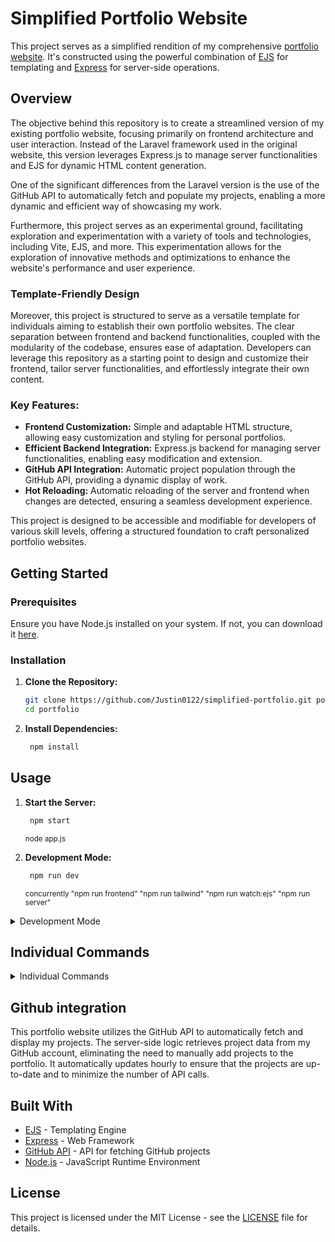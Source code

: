# Simplified Portfolio Website

This project serves as a simplified rendition of my comprehensive [portfolio website](https://justinjongstra.nl). It's constructed using the powerful combination of [EJS](https://ejs.co/) for templating and [Express](https://expressjs.com/) for server-side operations.

## Overview

The objective behind this repository is to create a streamlined version of my existing portfolio website, focusing primarily on frontend architecture and user interaction. Instead of the Laravel framework used in the original website, this version leverages Express.js to manage server functionalities and EJS for dynamic HTML content generation. 

One of the significant differences from the Laravel version is the use of the GitHub API to automatically fetch and populate my projects, enabling a more dynamic and efficient way of showcasing my work.

Furthermore, this project serves as an experimental ground, facilitating exploration and experimentation with a variety of tools and technologies, including Vite, EJS, and more. This experimentation allows for the exploration of innovative methods and optimizations to enhance the website's performance and user experience.

### Template-Friendly Design

Moreover, this project is structured to serve as a versatile template for individuals aiming to establish their own portfolio websites. The clear separation between frontend and backend functionalities, coupled with the modularity of the codebase, ensures ease of adaptation. Developers can leverage this repository as a starting point to design and customize their frontend, tailor server functionalities, and effortlessly integrate their own content.

### Key Features:
- **Frontend Customization:** Simple and adaptable HTML structure, allowing easy customization and styling for personal portfolios.
- **Efficient Backend Integration:** Express.js backend for managing server functionalities, enabling easy modification and extension.
- **GitHub API Integration:** Automatic project population through the GitHub API, providing a dynamic display of work.
- **Hot Reloading:** Automatic reloading of the server and frontend when changes are detected, ensuring a seamless development experience.

This project is designed to be accessible and modifiable for developers of various skill levels, offering a structured foundation to craft personalized portfolio websites.



## Getting Started

### Prerequisites

Ensure you have Node.js installed on your system. If not, you can download it [here](https://nodejs.org/en/download/).

### Installation

1. **Clone the Repository:**
   ```bash
   git clone https://github.com/Justin0122/simplified-portfolio.git portfolio
   cd portfolio
    ```
2. **Install Dependencies:**
   ```bash
    npm install
   ```

## Usage
1. **Start the Server:**
   ```bash
    npm start
    ```
   <sup>node app.js</sup>

2. **Development Mode:**
   ```bash
    npm run dev
    ```
   <sup>concurrently "npm run frontend" "npm run tailwind" "npm run watch:ejs" "npm run server"</sup>
<details>

<summary>Development Mode</summary>

This project utilizes node --watch to automatically restart the server when changes are detected. It will also run npx tailwind to monitor changes to the frontend files and automatically recompile the CSS.
</details>

## Individual Commands
<details>
<summary>Individual Commands</summary>

### Compile Tailwind Styles

```bash 
npm run tailwind
```
<sup>npx tailwindcss -i ./src/input.css -o ./public/style.css --watch</sup>

### Watch EJS and Auto-Refresh Browser

```bash
npm run watch:ejs
```
<sup>browser-sync start --proxy 'http://localhost:3000' --files 'views/*.ejs, public/**/*.ejs' --no-open --no-notify --no-ui --port 3000</sup>

### Vite

```bash
npm run frontend
```
<sup>vite</sup>

### Watch Server

```bash
npm run server
```
<sup>node --watch app.js</sup>
</details>





## Github integration

This portfolio website utilizes the GitHub API to automatically fetch and display my projects. The server-side logic retrieves project data from my GitHub account, eliminating the need to manually add projects to the portfolio. It automatically updates hourly to ensure that the projects are up-to-date and to minimize the number of API calls.

## Built With

* [EJS](https://ejs.co/) - Templating Engine
* [Express](https://expressjs.com/) - Web Framework
* [GitHub API](https://developer.github.com/v3/) - API for fetching GitHub projects
* [Node.js](https://nodejs.org/en/) - JavaScript Runtime Environment

## License

This project is licensed under the MIT License - see the [LICENSE](LICENSE) file for details.
